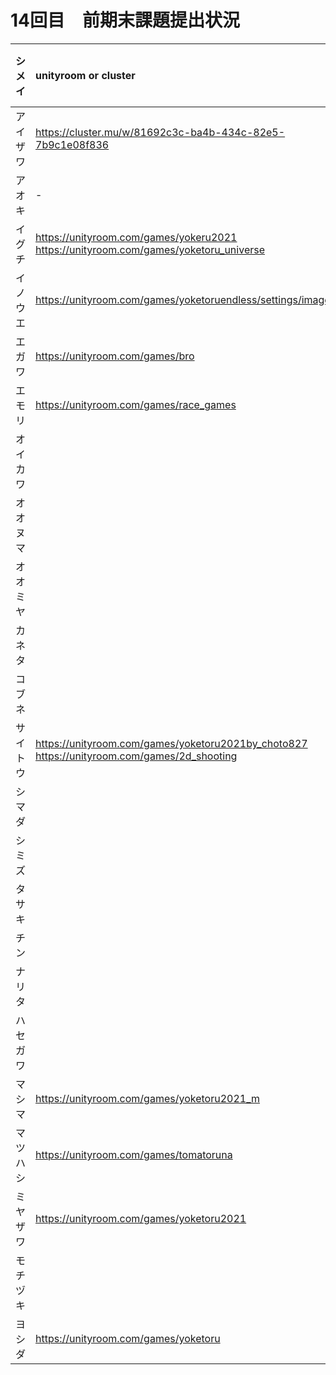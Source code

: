 # 14回目　前期末課題提出状況

|シメイ|unityroom or cluster|Unityプロジェクト|
|:-:|:-|:-:|
|アイザワ|https://cluster.mu/w/81692c3c-ba4b-434c-82e5-7b9c1e08f836|-|
|アオキ|-|〇|
|イグチ|https://unityroom.com/games/yokeru2021<br>https://unityroom.com/games/yoketoru_universe|〇|
|イノウエ|https://unityroom.com/games/yoketoruendless/settings/images|〇|
|エガワ|https://unityroom.com/games/bro|〇|
|エモリ|https://unityroom.com/games/race_games|〇|
|オイカワ|||
|オオヌマ|||
|オオミヤ|||
|カネタ||〇|
|コブネ|||
|サイトウ|https://unityroom.com/games/yoketoru2021by_choto827<br>https://unityroom.com/games/2d_shooting|〇|
|シマダ|||
|シミズ|||
|タサキ|||
|チン||〇|
|ナリタ|||
|ハセガワ|||
|マシマ|https://unityroom.com/games/yoketoru2021_m|〇|
|マツハシ|https://unityroom.com/games/tomatoruna|〇|
|ミヤザワ|https://unityroom.com/games/yoketoru2021|〇|
|モチヅキ|||
|ヨシダ|https://unityroom.com/games/yoketoru|〇|
